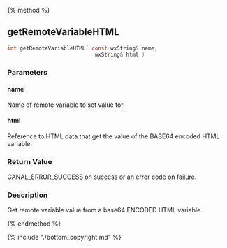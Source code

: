 
{% method %}
## getRemoteVariableHTML

```c
int getRemoteVariableHTML( const wxString& name, 
                            wxString& html )
```

### Parameters

#### name
Name of remote variable to set value for.

#### html
Reference to HTML data that get the value of the BASE64 encoded HTML variable.

### Return Value
CANAL_ERROR_SUCCESS on success or an error code on failure. 

### Description
Get remote variable value from a base64 ENCODED HTML variable. 

{% endmethod %}

{% include "./bottom_copyright.md" %}